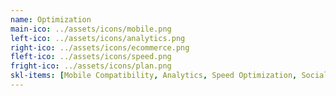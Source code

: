 ```yaml
---
name: Optimization
main-ico: ../assets/icons/mobile.png
left-ico: ../assets/icons/analytics.png
right-ico: ../assets/icons/ecommerce.png
fleft-ico: ../assets/icons/speed.png
fright-ico: ../assets/icons/plan.png
skl-items: [Mobile Compatibility, Analytics, Speed Optimization, Social Media]
---
```

